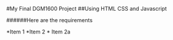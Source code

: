 #My Final DGM1600 Project
##Using HTML CSS and Javascript

######Here are the requirements

*Item 1
*Item 2
    * Item 2a


